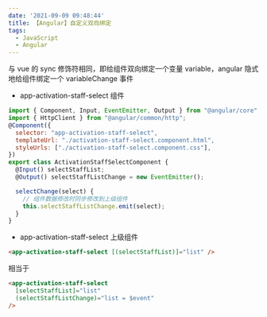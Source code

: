 ```yaml
---
date: '2021-09-09 09:48:44'
title: 【Angular】自定义双向绑定
tags:
  - JavaScript
  - Angular
---
```


与 vue 的 sync 修饰符相同，即给组件双向绑定一个变量 variable，angular 隐式地给组件绑定一个 variableChange 事件

- app-activation-staff-select 组件

```js
import { Component, Input, EventEmitter, Output } from "@angular/core";
import { HttpClient } from "@angular/common/http";
@Component({
  selector: "app-activation-staff-select",
  templateUrl: "./activation-staff-select.component.html",
  styleUrls: ["./activation-staff-select.component.css"],
})
export class ActivationStaffSelectComponent {
  @Input() selectStaffList;
  @Output() selectStaffListChange = new EventEmitter();

  selectChange(select) {
    // 组件数据修改时同步修改到上级组件
    this.selectStaffListChange.emit(select);
  }
}
```

- app-activation-staff-select 上级组件

```html
<app-activation-staff-select [(selectStaffList)]="list" />
```

相当于

```html
<app-activation-staff-select
  [selectStaffList]="list"
  (selectStaffListChange)="list = $event"
/>
```
